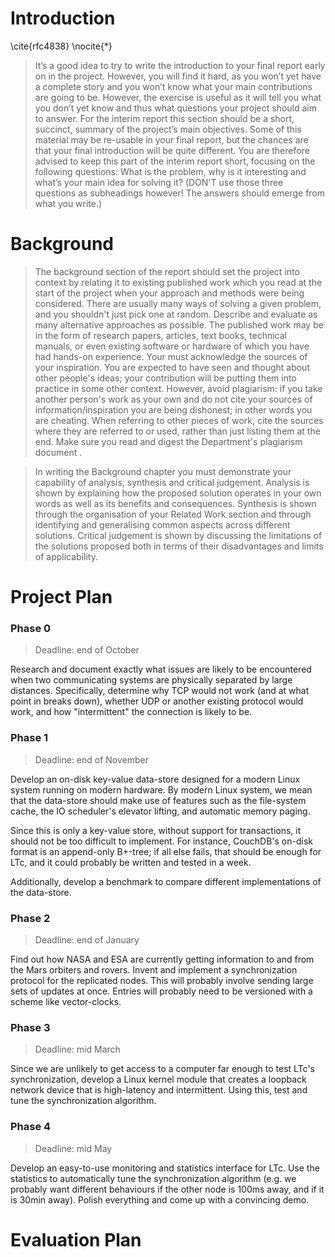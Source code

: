 Introduction
============

\cite{rfc4838}
\nocite{*}

> It’s a good idea to try to write the introduction to your final
> report early on in the project. However, you will find it hard, as
> you won’t yet have a complete story and you won’t know what your
> main contributions are going to be. However, the exercise is useful
> as it will tell you what you don’t yet know and thus what questions
> your project should aim to answer. For the interim report this
> section should be a short, succinct, summary of the project’s main
> objectives. Some of this material may be re-usable in your final
> report, but the chances are that your final introduction will be
> quite different.  You are therefore advised to keep this part of the
> interim report short, focusing on the following questions: What is
> the problem, why is it interesting and what’s your main idea for
> solving it?  (DON'T use those three questions as subheadings
> however!  The answers should emerge from what you write.)

Background
==========

> The background section of the report should set the project into
> context by relating it to existing published work which you read at
> the start of the project when your approach and methods were being
> considered. There are usually many ways of solving a given problem,
> and you shouldn't just pick one at random. Describe and evaluate as
> many alternative approaches as possible. The published work may be
> in the form of research papers, articles, text books, technical
> manuals, or even existing software or hardware of which you have had
> hands-on experience. Your must acknowledge the sources of your
> inspiration. You are expected to have seen and thought about other
> people's ideas; your contribution will be putting them into practice
> in some other context. However, avoid plagiarism: if you take
> another person's work as your own and do not cite your sources of
> information/inspiration you are being dishonest; in other words you
> are cheating. When referring to other pieces of work, cite the
> sources where they are referred to or used, rather than just listing
> them at the end. Make sure you read and digest the Department's
> plagiarism document .

> In writing the Background chapter you must demonstrate your
> capability of analysis, synthesis and critical judgement. Analysis
> is shown by explaining how the proposed solution operates in your
> own words as well as its benefits and consequences. Synthesis is
> shown through the organisation of your Related Work section and
> through identifying and generalising common aspects across different
> solutions. Critical judgement is shown by discussing the limitations
> of the solutions proposed both in terms of their disadvantages and
> limits of applicability.

Project Plan
============

### Phase 0

> Deadline: end of October

Research and document exactly what issues are likely to be encountered
when two communicating systems are physically separated by large
distances.  Specifically, determine why TCP would not work (and at
what point in breaks down), whether UDP or another existing protocol
would work, and how "intermittent" the connection is likely to be.

### Phase 1

> Deadline: end of November

Develop an on-disk key-value data-store designed for a modern Linux
system running on modern hardware.  By modern Linux system, we mean
that the data-store should make use of features such as the
file-system cache, the IO scheduler's elevator lifting, and automatic
memory paging.

Since this is only a key-value store, without support for
transactions, it should not be too difficult to implement.  For
instance, CouchDB's on-disk format is an append-only B+-tree; if all
else fails, that should be enough for LTc, and it could probably be
written and tested in a week.

Additionally, develop a benchmark to compare different implementations
of the data-store.

### Phase 2

> Deadline: end of January

Find out how NASA and ESA are currently getting information to and
from the Mars orbiters and rovers.  Invent and implement a
synchronization protocol for the replicated nodes.  This will probably
involve sending large sets of updates at once.  Entries will probably
need to be versioned with a scheme like vector-clocks.

### Phase 3

> Deadline: mid March

Since we are unlikely to get access to a computer far enough to test
LTc's synchronization, develop a Linux kernel module that creates a
loopback network device that is high-latency and intermittent.  Using
this, test and tune the synchronization algorithm.

### Phase 4

> Deadline: mid May

Develop an easy-to-use monitoring and statistics interface for LTc.
Use the statistics to automatically tune the synchronization algorithm
(e.g. we probably want different behaviours if the other node is 100ms
away, and if it is 30min away).  Polish everything and come up with a
convincing demo.

Evaluation Plan
===============
